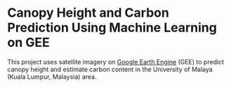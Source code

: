 # Canopy Height and Carbon Prediction Using Machine Learning on GEE 
This project uses satellite imagery on [Google Earth Engine](https://earthengine.google.com/) (GEE) to predict canopy height and estimate carbon content in the University of Malaya (Kuala Lumpur, Malaysia) area.

